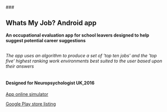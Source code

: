 ###<h2>Whats My Job? Android app</h2>

<b>An occupational evaluation app for school leavers designed to help suggest potential career suggestions</b><br></br>

<i>The app uses an algorithm to produce a set of 'top ten jobs' and the 'top five' highest ranking work environments best suited to the user based upon their answers </i><br></br>

<b><h4>Designed for Neuropsychologist UK,2016</h4></b>

[App online simulator](http://tinyurl.com/hswqom6)

[Google Play store listing](https://play.google.com/store/apps/details?id=com.fulton.questionnaire.com.whatsmyjob&hl=en)
